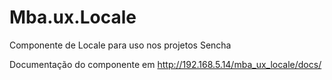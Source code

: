 # Mba.ux.Locale
Componente de Locale para uso nos projetos Sencha

Documentação do componente em http://192.168.5.14/mba_ux_locale/docs/
